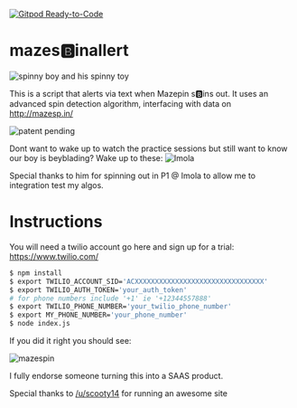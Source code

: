 [![Gitpod Ready-to-Code](https://img.shields.io/badge/Gitpod-Ready--to--Code-blue?logo=gitpod)](https://gitpod.io/#https://github.com/hortinstein/mazesbinallert) 

# mazes🅱️inallert

![spinny boy and his spinny toy](https://i.imgur.com/SSoVX9h.png)

This is a script that alerts via text when Mazepin s🅱️ins out. It uses an advanced spin detection algorithm, interfacing with data on http://mazesp.in/

![patent pending](https://i.imgur.com/EWtTCRk.png)

Dont want to wake up to watch the practice sessions but still want to know our boy is beyblading?  Wake up to these:
![Imola](https://i.imgur.com/9gzB0Cg.png) 

Special thanks to him for spinning out in P1 @ Imola to allow me to integration test my algos.

# Instructions

You will need a twilio account go here and sign up for a trial: https://www.twilio.com/

``` sh
$ npm install
$ export TWILIO_ACCOUNT_SID='ACXXXXXXXXXXXXXXXXXXXXXXXXXXXXXXXX'
$ export TWILIO_AUTH_TOKEN='your_auth_token'
# for phone numbers include '+1' ie '+12344557888'
$ export TWILIO_PHONE_NUMBER='your_twilio_phone_number'
$ export MY_PHONE_NUMBER='your_phone_number' 
$ node index.js
```

If you did it right you should see:

![mazespin](https://i.imgur.com/Y8q0UJl.png)

I fully endorse someone turning this into a SAAS product.  

Special thanks to [/u/scooty14](https://reddit.com/u/scooty14) for running an awesome site

